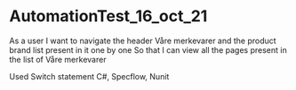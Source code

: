 # AutomationTest_16_oct_21
As a user
	I want to navigate the header Våre merkevarer and the product brand list present in it one by one
	So that I can view all the pages present in the list of Våre merkevarer
  
  
  Used Switch statement
  C#, Specflow, Nunit
